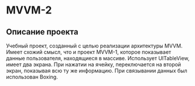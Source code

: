 # MVVM-2

## Описание проекта

Учебный проект, созданный с целью реализации архитектуры MVVM. Имеет схожий смысл, что и проект MVVM-1, которое показывает данные пользователя, находящиеся в массиве. Использует UITableView, имеет два экрана. При нажатии на ячейку, переключается на второй экран, показывая всю ту же информацию. При связывании данных был использован Boxing.
